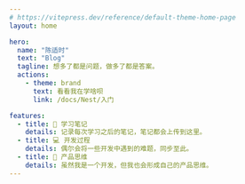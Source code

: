 ```yaml
---
# https://vitepress.dev/reference/default-theme-home-page
layout: home

hero:
  name: "陈适时"
  text: "Blog"
  tagline: 想多了都是问题，做多了都是答案。
  actions:
    - theme: brand
      text: 看看我在学啥呗
      link: /docs/Nest/入门

features:
  - title: 📒 学习笔记
    details: 记录每次学习之后的笔记，笔记都会上传到这里。
  - title: 💻 开发过程
    details: 偶尔会将一些开发中遇到的难题，同步至此。
  - title: 📱 产品思维
    details: 虽然我是一个开发，但我也会形成自己的产品思维。
---
```

